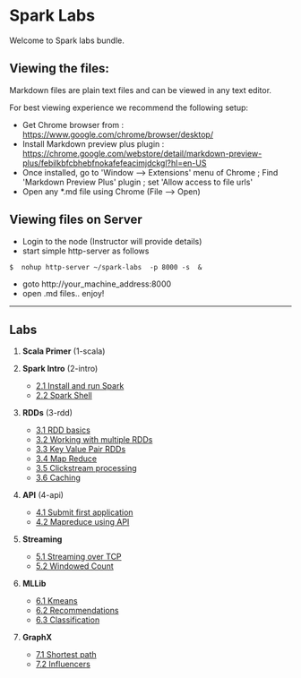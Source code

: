 Spark Labs
==========
Welcome to Spark labs bundle.

Viewing the files:
-----------------
Markdown files are plain text files and can be viewed in any text editor.

For best viewing experience we recommend the following setup:
* Get Chrome browser from : https://www.google.com/chrome/browser/desktop/
* Install Markdown preview plus plugin : https://chrome.google.com/webstore/detail/markdown-preview-plus/febilkbfcbhebfnokafefeacimjdckgl?hl=en-US
* Once installed, go to 'Window --> Extensions' menu of Chrome ;   Find 'Markdown Preview Plus' plugin ;  set 'Allow access to file urls'
* Open any *.md file using Chrome (File --> Open)

Viewing files on Server
------------------------
* Login to the node (Instructor will provide details)
* start simple http-server as follows
```
$  nohup http-server ~/spark-labs  -p 8000 -s  &
```
* goto http://your_machine_address:8000
* open .md files.. enjoy!

----
Labs
----
1. **Scala Primer**  (1-scala)

2. **Spark Intro**  (2-intro)
    - [2.1 Install and run Spark](2-intro/2.1-install-spark.md)
    - [2.2 Spark Shell](2-intro/2.2-shell.md)

3. **RDDs**  (3-rdd)
    - [3.1 RDD basics](3-rdd/3.1-rdd-basics.md)
    - [3.2 Working with multiple RDDs](3-rdd/3.2-rdd-multi.md)
    - [3.3 Key Value Pair RDDs](3-rdd/3.3-rdd-kv.md)
    - [3.4 Map Reduce](3-rdd/3.4-mapreduce.md)
    - [3.5 Clickstream processing](3-rdd/3.5-clickstream.md)
    - [3.6 Caching](3-rdd/3.6-caching.md)

4. **API** (4-api)
    - [4.1 Submit first application](4-api/4.1-submit.md)
    - [4.2 Mapreduce using API](4-api/4.2-mapreduce.md)

5. **Streaming**
    - [5.1 Streaming over TCP](streaming/1-over-tcp/README.md)
    - [5.2 Windowed Count](streaming/2-window/README.md)

6. **MLLib** 
    - [6.1 Kmeans](mllib/kmeans/README.md)
    - [6.2 Recommendations](mllib/recs/README.md)
    - [6.3 Classification](mllib/classification/README.md)

7. **GraphX**
    - [7.1  Shortest path](graphx/1-shortest-path/README.md)
    - [7.2  Influencers](graphx/2-influencer/README.md)

